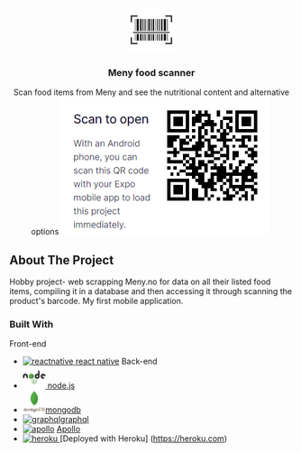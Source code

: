 <!-- PROJECT LOGO -->
<p align="center">
  <a href="https://github.com/github_username/repo_name">
    <img src="front-end\app\assets\scannerIcon.png" alt="Logo" width="80" height="80">
  </a>
  <h3 align="center">Meny food scanner</h3>
  <p align="center">
Scan food items from Meny and see the nutritional content and alternative options
    <img src="front-end\app\assets\expo-QR-code.png" alt="expo-QR-code">
  </p>
</p>

<!-- ABOUT THE PROJECT -->

## About The Project

Hobby project- web scrapping Meny.no for data on all their listed food items, compiling it in a database and then accessing it through scanning the product's barcode. My first mobile application.

### Built With

Front-end
<br />

- <a href="https://reactnative.dev/" target="_blank"> <img src="https://reactnative.dev/img/header_logo.svg" alt="reactnative" width="40" height="40"/> </a>[react native](www.reactnative.com)
  Back-end
  <br />
- <a href="https://nodejs.org" target="_blank"> <img src="https://raw.githubusercontent.com/devicons/devicon/master/icons/nodejs/nodejs-original-wordmark.svg" alt="nodejs" width="40" height="40"/> </a>[node.js](https://nodejs.org)
- <a href="https://www.mongodb.com/" target="_blank"> <img src="https://raw.githubusercontent.com/devicons/devicon/master/icons/mongodb/mongodb-original-wordmark.svg" alt="mongodb" width="40" height="40"/></a>[mongodb](https://www.mongodb.com/)
- <a href="https://graphql.org" target="_blank"> <img src="https://www.vectorlogo.zone/logos/graphql/graphql-icon.svg" alt="graphql" width="40" height="40"/></a>[graphql](https://graphql.org)
- <a href="https://www.apollographql.com/" target="_blank"><img src="https://www.vectorlogo.zone/logos/apollographql/apollographql-icon.svg" alt="apollo" width="40" height="40"/></a> [Apollo](https://www.apollographql.com/)
- </a> <a href="https://heroku.com" target="_blank"> <img src="https://www.vectorlogo.zone/logos/heroku/heroku-icon.svg" alt="heroku" width="40" height="40"/> </a>[Deployed with Heroku] (https://heroku.com)
